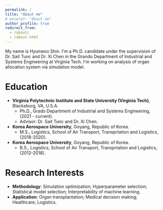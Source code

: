 ```yaml
---
permalink: /
title: "About me"
# excerpt: "About me"
author_profile: true
redirect_from: 
  - /about/
  - /about.html
---
```

My name is Hyunwoo Shin. I'm a Ph.D. candidate under the supervision of Dr. Sait Tunc and Dr. Xi Chen in the Grando Department of Industrial and Systems Engineering at Virginia Tech. I'm working on analysis of organ allocation system via simulation model.


Education
======
* __Virginia Polytechnic Institute and State University (Virginia Tech)__, Blacksburg, VA, U.S.A.
  * Ph.D., Grado Department of Industrial and Systems Engineering, (2021 - current).  
  * Advisor: Dr. Sait Tunc and Dr. Xi Chen. 
* __Korea Aerospace University__, Goyang, Republic of Korea.
  * M.S., Logistics, School of Air Transport, Transprtation and Logistics, (2018-2020).
* __Korea Aerospace University__, Goyang, Republic of Korea.
  * B.S., Logistics, School of Air Transport, Transprtation and Logistics, (2012-2018).


Research Interests
======
* __Methodology__: Simulation optimization; Hyperparameter selection; Statistical model selection; Interpretability of machine learning.
* __Application__: Organ transplantation; Medical decision making; Healthcare; Logistics.

